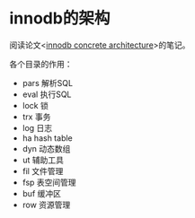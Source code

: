 # innodb的架构

阅读论文<[innodb concrete architecture](http://ece.ut.ac.ir/dbrg/seminars/AdvancedDB/Fall%202008/hashemi/Project_MySQL_Benchmark/References/InnoDB%20Concrete%20Architecture.pdf)>的笔记。

 各个目录的作用：

* pars 解析SQL
* eval 执行SQL
* lock 锁
* trx   事务
* log  日志
* ha hash table
* dyn 动态数组
* ut 辅助工具
* fil 文件管理
* fsp 表空间管理
* buf 缓冲区
* row 资源管理
